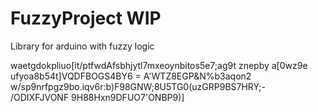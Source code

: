 # FuzzyProject WIP

Library for arduino with fuzzy logic

waetgdokpliuo[it/ptfwdAfsbhjytl7mxeoynbitos5e7;ag9t znepby a[0wz9e ufyoa8b54t]VQDFBOGS4BY6 =
A'WTZ8EGP&N%b3aqon2 w/sp9nrfpgz9bo.iqv6r:b)F98GNW;8U5TG0(uzGRP9BS7HRY;- /ODIXFJVONF 9H88Hxn9DFUO7'ONBP9)]